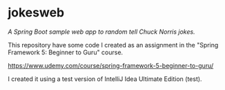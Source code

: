 # jokesweb

*A Spring Boot sample web app to random tell Chuck Norris jokes.*

This repository have some code I created as an assignment in the "Spring Framework 5: Beginner to Guru" course.

https://www.udemy.com/course/spring-framework-5-beginner-to-guru/

I created it using a test version of IntelliJ Idea Ultimate Edition (test).
